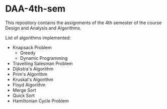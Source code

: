 # DAA-4th-sem
This repository contains the assignments of the 4th semester of the course Design and Analysis and Algorithms.

List of algorithms implemented:
* Knapsack Problem
    - Greedy
    - Dynamic Programming
* Travelling Salesman Problem
* Dijkstra's Algorithm
* Prim's Algorithm
* Kruskal's Algorithm
* Floyd Algorithm
* Merge Sort
* Quick Sort
* Hamiltonian Cycle Problem
<!-- * Sum of Subset Problem -->